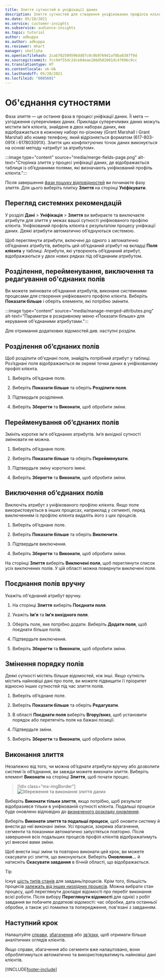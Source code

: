 ```yaml
---
title: Злиття сутностей в уніфікації даних
description: Злиття сутностей для створення уніфікованих профілів клієнтів.
ms.date: 05/10/2021
ms.service: customer-insights
ms.subservice: audience-insights
ms.topic: tutorial
author: adkuppa
ms.author: adkuppa
ms.reviewer: mhart
manager: shellyha
ms.openlocfilehash: 2cab702509596dd87c0c9b9769d1af8ba8387f9d
ms.sourcegitcommit: fcc94f55dc2dce84eae188d582801dc47696c9cc
ms.translationtype: HT
ms.contentlocale: uk-UA
ms.lasthandoff: 05/20/2021
ms.locfileid: "6085601"
---
```

# <a name="merge-entities"></a>Об'єднання сутностями

Фаза злиття — це остання фаза в процесі уніфікації даних. Її мета — узгодження суперечливих даних. Приклади суперечливих даних можуть містити ім’я клієнта, знайдене в двох наборах даних, яке відображається в кожному наборі по-різному (Grant Marshall і Grant Marshal) або номер телефону, який відрізняється форматом (617-803-091X і 617803091X). Злиття цих конфліктуючих точок даних виконується на основі методу «атрибут за атрибутом».

:::image type="content" source="media/merge-fields-page.png" alt-text="Сторінка злиття у процесі уніфікації даних, де відображається таблиця із об’єднаними полями, які визначають уніфікований профіль клієнта.":::

Після завершення [фази пошуку відповідностей](match-entities.md) ви починаєте фазу злиття. Для цього виберіть плитку **Злиття** на сторінці **Уніфікувати**.

## <a name="review-system-recommendations"></a>Перегляд системних рекомендацій

У розділі **Дані** > **Уніфікація** > **Злиття** ви вибираєте та виключаєте атрибути для злиття у межах вашої сутності уніфікованого профілю клієнта. Уніфікований профіль клієнта є результатом процесу уніфікації даних. Деякі атрибути автоматично об’єднуються системою.

Щоб переглянути атрибути, включені до одного з автоматично об’єднаних атрибутів, виберіть цей об’єднаний атрибут на вкладці **Поля клієнта** у таблиці. Атрибути, які утворюють об’єднаний атрибут, відображаються у двох нових рядках під об’єднаним атрибутом.

## <a name="separate-rename-exclude-and-edit-merged-fields"></a>Розділення, перейменування, виключення та редагування об'єднаних полів

Ви можете змінювати об’єднання атрибутів, виконане системними процесами для створення уніфікованого профілю клієнта. Виберіть **Показати більше** і оберіть елементи, які потрібно змінити.

:::image type="content" source="media/manage-merged-attributes.png" alt-text="Параметри в розкривному меню «Показати більше» для керування об'єднаними атрибутами.":::

Для отримання додаткових відомостей див. наступні розділи.

## <a name="separate-merged-fields"></a>Розділення об’єднаних полів

Щоб розділити об'єднані поля, знайдіть потрібний атрибут у таблиці. Роз’єднані поля відображаються як окремі точки даних в уніфікованому профілі клієнта. 

1. Виберіть об’єднане поле.
  
1. Виберіть **Показати більше** та оберіть **Розділити поля**.
 
1. Підтвердьте розділення.

1. Виберіть **Зберегти** та **Виконати**, щоб обробити зміни.

## <a name="rename-merged-fields"></a>Перейменування об’єднаних полів

Змініть коротке ім'я об’єднаних атрибутів. Ім’я вихідної сутності змінювати не можна.

1. Виберіть об’єднане поле.
  
1. Виберіть **Показати більше** та оберіть **Перейменувати**.

1. Підтвердьте зміну короткого імені. 

1. Виберіть **Зберегти** та **Виконати**, щоб обробити зміни.

## <a name="exclude-merged-fields"></a>Виключення об’єднаних полів

Виключіть атрибут з уніфікованого профілю клієнта. Якщо поле використовується в інших процесах, наприклад у сегменті, перед виключенням із профілю клієнта видаліть його з цих процесів. 

1. Виберіть об’єднане поле.
  
1. Виберіть **Показати більше** та оберіть **Виключити**.

1. Підтвердьте виключення.

1. Виберіть **Зберегти** та **Виконати**, щоб обробити зміни. 

На сторінці **Злиття** виберіть **Виключені поля**, щоб переглянути список усіх виключених полів. У цій області можна повернути виключені поля.

## <a name="manually-combine-fields"></a>Поєднання полів вручну

Укажіть об'єднаний атрибут вручну. 

1. На сторінці **Злиття** виберіть **Поєднати поля**.

1. Укажіть **Ім'я** та **Ім'я вихідного поля**.

1. Оберіть поле, яке потрібно додати. Виберіть **Додати поля**, щоб поєднати більше полів.

1. Підтвердьте виключення.

1. Виберіть **Зберегти** та **Виконати**, щоб обробити зміни. 

## <a name="change-the-order-of-fields"></a>Змінення порядку полів

Деякі сутності містять більше відомостей, ніж інші. Якщо сутність містить найновіші дані про поле, ви можете підвищити її пріоритет відносно інших сутностей під час злиття полів.

1. Виберіть об’єднане поле.
  
1. Виберіть **Показати більше** та оберіть **Редагувати**.

1. В області **Поєднати поля** виберіть **Вгору/вниз**, щоб установити порядок або перетягніть поля на бажані позиції.

1. Підтвердьте зміни.

1. Виберіть **Зберегти** та **Виконати**, щоб обробити зміни.

## <a name="run-your-merge"></a>Виконання злиття

Незалежно від того, чи можна об’єднати атрибути вручну або дозволити системі їх об’єднання, ви завжди можете виконати злиття. Виберіть елемент **Виконати** на сторінці **Злиття**, щоб почати процес.

> [!div class="mx-imgBorder"]
> ![Збереження та виконання злиття даних](media/configure-data-merge-save-run.png "Збереження та виконання злиття даних")

Виберіть **Виконати тільки злиття**, якщо потрібно, щоб результат відобразився тільки в уніфікованій сутності клієнта. Подальші процеси буде оновлено відповідно до [визначеного розкладу оновлення](system.md#schedule-tab).

Виберіть **Виконати злиття та подальші процеси**, щоб оновити систему й внести до неї виконані зміни. Усі процеси, зокрема збагачення, сегменти та показники автоматично запустяться повторно. Після завершення всіх подальших процесів профілі клієнтів відображатимуть усі внесені вами зміни.

Щоб внести інші зміни та повторно виконати цей крок, ви можете скасувати усі злиття, що виконуються. Виберіть **Оновлення...** й натисніть **Скасувати завдання** в бічній області, що відображається.

> [!TIP]
> Існує [шість типів станів](system.md#status-types) для завдань/процесів. Крім того, більшість процесів [залежать від інших низхідних процесів](system.md#refresh-policies). Можна вибрати стан процесу, щоб переглянути докладні відомості про перебіг виконання всієї роботи. Після вибору **Переглянути відомості** для однієї з робіт завдання ви побачите додаткові відомості: час обробки, дата останньої обробки, а також усі помилки та попередження, пов'язані з завданням.

## <a name="next-step"></a>Наступний крок

Налаштуйте [справи](activities.md), [збагачення](enrichment-hub.md) або [зв’язки](relationships.md), щоб отримати більше аналітичних оглядів клієнтів.

Якщо справи, збагачення або сегменти вже налаштовано, вони оброблятимуться автоматично та використовуватимуть найновіші дані клієнтів.

[!INCLUDE[footer-include](../includes/footer-banner.md)]
